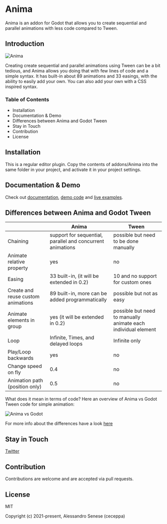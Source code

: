 # Anima

Anima is an addon for Godot that allows you to create sequential and parallel animations with less code compared to Tween.

## Introduction

![Anima](https://anima.ceceppa.me/anima.gif)

Creating create sequential and parallel animations using Tween can be a bit tedious, and Anima allows you doing that with few lines of code and a simple syntax.
It has built-in about 89 animations and 33 easings, with the ability to easily add your own.
You can also add your own with a CSS inspired syntax.

### Table of Contents

- Installation
- Documentation & Demo
- Differences between Anima and Godot Tween
- Stay in Touch
- Contribution
- License

## Installation

This is a regular editor plugin. Copy the contents of addons/Anima into the same folder in your project, and activate it in your project settings.

## Documentation & Demo

Check out [documentation](https://anima.ceceppa.me), [demo code](https://github.com/ceceppa/anima-demos) and [live examples](https://anima.ceceppa.me/demo).

## Differences between Anima and Godot Tween

|                                    | Anima                                                      | Tween                                 |
|---|---|---|
| Chaining                           | support for sequential, parallel and concurrent animations | possible but need to be done manually |
| Animate relative property          | yes                                                        | no                                    |
| Easing                             | 33 built-in, (it will be extended in 0.2)            | 10 and no support for custom ones     |
| Create and reuse custom animations | 89 built-in, more can be added programmatically            | possible but not as easy              |
| Animate elements in group          | yes (it will be extended in 0.2)                           | possible but need to manually animate each individual element|
| Loop                               | Infinite, Times, and delayed loops                         | Infinite only               |
| Play/Loop backwards                | yes                                                        | no                                    |
| Change speed on fly                | 0.4                                                        | no                                    |
| Animation path (position only)     | 0.5                                                        | no                                    |

What does it mean in terms of code? Here an overview of Anima vs Godot Tween code for simple animation:

![Anima vs Godot](https://anima.ceceppa.me/code-difference.png)

For more info about the differences have a look [here](https://anima.ceceppa.me/doc/#anima-vs-tween)

## Stay in Touch

[Twitter](https://twitter.com/ceceppa)

## Contribution

Contributions are welcome and are accepted via pull requests.

## License

MIT

Copyright (c) 2021-present, Alessandro Senese (ceceppa)
